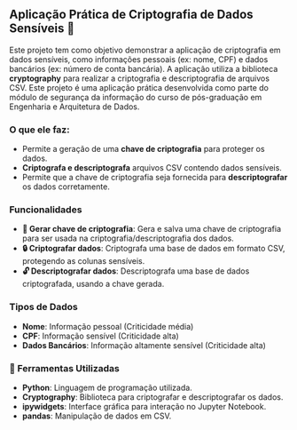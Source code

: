 ## Aplicação Prática de Criptografia de Dados Sensíveis 🔐

Este projeto tem como objetivo demonstrar a aplicação de criptografia em dados sensíveis, como informações pessoais (ex: nome, CPF) e dados bancários (ex: número de conta bancária). A aplicação utiliza a biblioteca **cryptography** para realizar a criptografia e descriptografia de arquivos CSV. Este projeto é uma aplicação prática desenvolvida como parte do módulo de segurança da informação do curso de pós-graduação em Engenharia e Arquitetura de Dados.

### O que ele faz:
- Permite a geração de uma **chave de criptografia** para proteger os dados.
- **Criptografa e descriptografa** arquivos CSV contendo dados sensíveis.
- Permite que a chave de criptografia seja fornecida para **descriptografar** os dados corretamente.

### Funcionalidades

- **🔑 Gerar chave de criptografia**: Gera e salva uma chave de criptografia para ser usada na criptografia/descriptografia dos dados.
- **🔒 Criptografar dados**: Criptografa uma base de dados em formato CSV, protegendo as colunas sensíveis.
- **🔓 Descriptografar dados**: Descriptografa uma base de dados criptografada, usando a chave gerada.

### Tipos de Dados

- **Nome**: Informação pessoal (Criticidade média)
- **CPF**: Informação sensível (Criticidade alta)
- **Dados Bancários**: Informação altamente sensível (Criticidade alta)

### 🔧 Ferramentas Utilizadas

- **Python**: Linguagem de programação utilizada.
- **Cryptography**: Biblioteca para criptografar e descriptografar os dados.
- **ipywidgets**: Interface gráfica para interação no Jupyter Notebook.
- **pandas**: Manipulação de dados em CSV.

